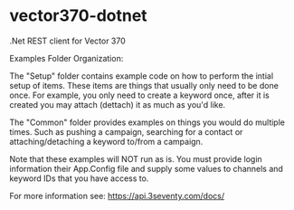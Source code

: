 # vector370-dotnet
.Net REST client for Vector 370

Examples Folder Organization:

The "Setup" folder contains example code on how to perform the intial setup of items.  These items are things that
usually only need to be done once.  For example, you only need to create a keyword once, after it is created you may
attach (dettach) it as much as you'd like.

The "Common" folder provides examples on things you would do multiple times.  Such as pushing a campaign, searching
for a contact or attaching/detaching a keyword to/from a campaign.

Note that these examples will NOT run as is.  You must provide login information their App.Config file and supply some
values to channels and keyword IDs that you have access to.

For more information see: https://api.3seventy.com/docs/
